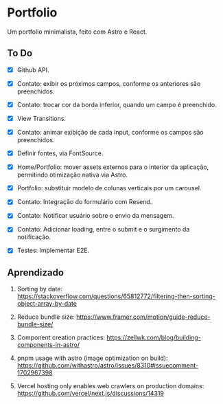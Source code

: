 # Portfolio

Um portfolio minimalista, feito com Astro e React.

## To Do

- [x] Github API.

- [x] Contato: exibir os próximos campos, conforme os anteriores são preenchidos.

- [x] Contato: trocar cor da borda inferior, quando um campo é preenchido.

- [x] View Transitions.

- [x] Contato: animar exibição de cada input, conforme os campos são preenchidos.

- [x] Definir fontes, via FontSource.

- [x] Home/Portfolio: mover assets externos para o interior da aplicação, permitindo otimização nativa via Astro.

- [x] Portfolio: substituir modelo de colunas verticais por um carousel.

- [x] Contato: Integração do formulário com Resend.

- [x] Contato: Notificar usuário sobre o envio da mensagem.

- [x] Contato: Adicionar loading, entre o submit e o surgimento da notificação.

- [x] Testes: Implementar E2E.

## Aprendizado

1. Sorting by date: https://stackoverflow.com/questions/65812772/filtering-then-sorting-object-array-by-date

2. Reduce bundle size: https://www.framer.com/motion/guide-reduce-bundle-size/

3. Component creation practices: https://zellwk.com/blog/building-components-in-astro/

4. pnpm usage with astro (image optimization on build): https://github.com/withastro/astro/issues/8310#issuecomment-1702967398

5. Vercel hosting only enables web crawlers on production domains: https://github.com/vercel/next.js/discussions/14319
